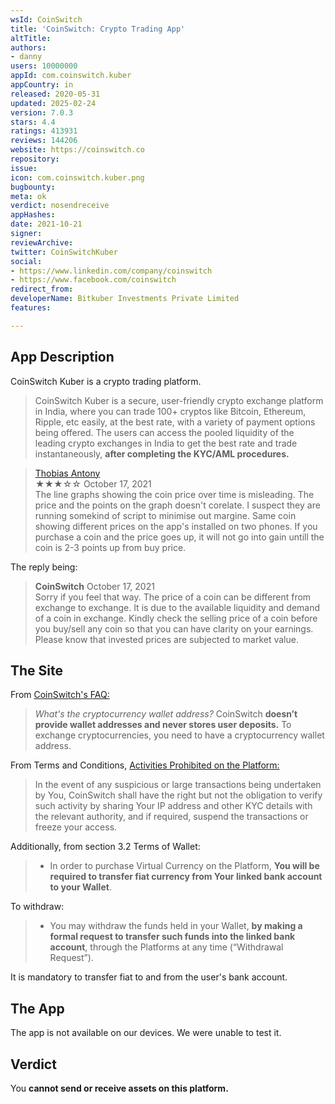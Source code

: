 ```yaml
---
wsId: CoinSwitch
title: 'CoinSwitch: Crypto Trading App'
altTitle: 
authors:
- danny
users: 10000000
appId: com.coinswitch.kuber
appCountry: in
released: 2020-05-31
updated: 2025-02-24
version: 7.0.3
stars: 4.4
ratings: 413931
reviews: 144206
website: https://coinswitch.co
repository: 
issue: 
icon: com.coinswitch.kuber.png
bugbounty: 
meta: ok
verdict: nosendreceive
appHashes: 
date: 2021-10-21
signer: 
reviewArchive: 
twitter: CoinSwitchKuber
social:
- https://www.linkedin.com/company/coinswitch
- https://www.facebook.com/coinswitch
redirect_from: 
developerName: Bitkuber Investments Private Limited
features: 

---
```


## App Description

CoinSwitch Kuber is a crypto trading platform.

>  CoinSwitch Kuber is a secure, user-friendly crypto exchange platform in India, where you can trade 100+ cryptos like Bitcoin, Ethereum, Ripple, etc easily, at the best rate, with a variety of payment options being offered. The users can access the pooled liquidity of the leading crypto exchanges in India to get the best rate and trade instantaneously, **after completing the KYC/AML procedures.**

> [Thobias Antony](https://play.google.com/store/apps/details?id=com.coinswitch.kuber&reviewId=gp%3AAOqpTOFCn7BwD2YCYYIqUXa2vlCOILIInjJXEdpkSDawImBW5wMRVophI6bMDKvfRU-MArygptIyBRqcrHY_oGI)<br>
  ★★★☆☆ October 17, 2021 <br>
       The line graphs showing the coin price over time is misleading. The price and the points on the graph doesn't corelate. I suspect they are running somekind of script to minimise out margine. Same coin showing different prices on the app's installed on two phones. If you purchase a coin and the price goes up, it will not go into gain untill the coin is 2-3 points up from buy price.
       
The reply being:

> **CoinSwitch** October 17, 2021 <br>
	Sorry if you feel that way. The price of a coin can be different from exchange to exchange. It is due to the available liquidity and demand of a coin in exchange. Kindly check the selling price of a coin before you buy/sell any coin so that you can have clarity on your earnings. Please know that invested prices are subjected to market value.

## The Site

From [CoinSwitch's FAQ:](https://coinswitch.co/faq#desktopsecondInnerOne)

> *What's the cryptocurrency wallet address?* CoinSwitch **doesn’t provide wallet addresses and never stores user deposits.** To exchange cryptocurrencies, you need to have a cryptocurrency wallet address.

From Terms and Conditions, [Activities Prohibited on the Platform:](https://coinswitch.co/kuber-terms)

>  In the event of any suspicious or large transactions being undertaken by You, CoinSwitch shall have the right but not the obligation to verify such activity by sharing Your IP address and other KYC details with the relevant authority, and if required, suspend the transactions or freeze your access.

Additionally, from section 3.2 Terms of Wallet:

  > - In order to purchase Virtual Currency on the Platform, **You will be required to transfer fiat currency from Your linked bank account to your Wallet**.

To withdraw:
  
  > - You may withdraw the funds held in your Wallet, **by making a formal request to transfer such funds into the linked bank account**, through the Platforms at any time (“Withdrawal Request”).

It is mandatory to transfer fiat to and from the user's bank account.
## The App

The app is not available on our devices. We were unable to test it.

## Verdict

You **cannot send or receive assets on this platform.**
